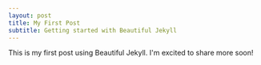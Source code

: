 ```yaml
---
layout: post
title: My First Post
subtitle: Getting started with Beautiful Jekyll
---
```


This is my first post using Beautiful Jekyll. I'm excited to share more soon!
